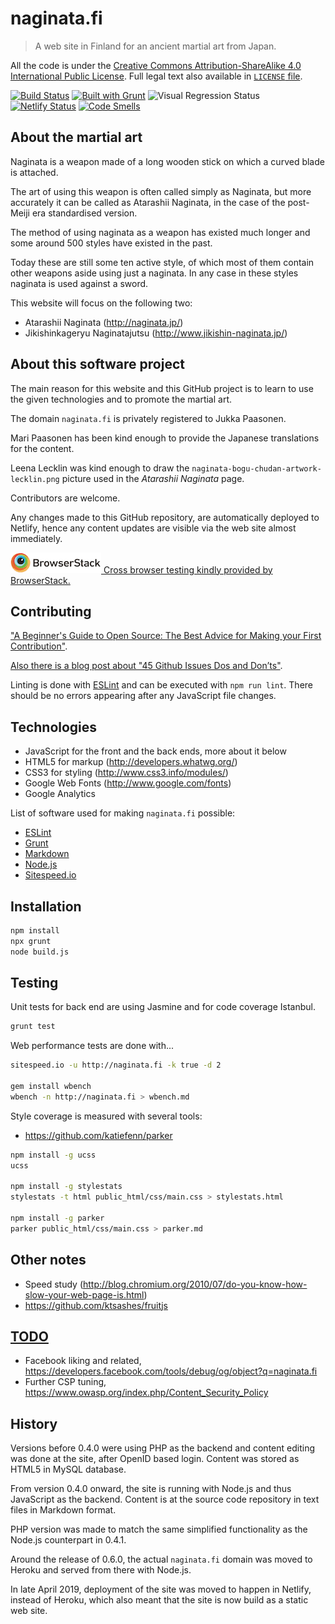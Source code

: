 # naginata.fi

> A web site in Finland for an ancient martial art from Japan.

All the code is under the [Creative Commons Attribution-ShareAlike 4.0 International Public License](https://creativecommons.org/licenses/by-sa/4.0/).
Full legal text also available in [`LICENSE` file](LICENSE).


[![Build Status](https://app.travis-ci.com/paazmaya/naginata.fi.svg?branch=master)](https://app.travis-ci.com/paazmaya/naginata.fi)
[![Built with Grunt](http://img.shields.io/badge/Grunt-1.0-blue.svg?style=flat-square)](http://gruntjs.com/)
![Visual Regression Status](https://api.ghostinspector.com/v1/suites/5408c0312f4dd6df5ae50101/status-badge)
[![Netlify Status](https://api.netlify.com/api/v1/badges/1c6a708d-5ee5-4cd2-8e66-8cbdbfaa454d/deploy-status)](https://app.netlify.com/sites/naginata-finland/deploys)
[![Code Smells](https://sonarcloud.io/api/project_badges/measure?project=paazmaya_naginata.fi&metric=code_smells)](https://sonarcloud.io/dashboard?id=paazmaya_naginata.fi)

## About the martial art

Naginata is a weapon made of a long wooden stick on which a curved blade is attached.

The art of using this weapon is often called simply as Naginata, but more accurately
it can be called as Atarashii Naginata, in the case of the post-Meiji era standardised
version.

The method of using naginata as a weapon has existed much longer and some around 500 styles
have existed in the past.

Today these are still some ten active style, of which most of them contain other weapons
aside using just a naginata. In any case in these styles naginata is used against a sword.

This website will focus on the following two:

 * Atarashii Naginata (http://naginata.jp/)
 * Jikishinkageryu Naginatajutsu (http://www.jikishin-naginata.jp/)

## About this software project

The main reason for this website and this GitHub project is to learn to use the given
technologies and to promote the martial art.

The domain `naginata.fi` is privately registered to Jukka Paasonen.

Mari Paasonen has been kind enough to provide the Japanese translations for the content.

Leena Lecklin was kind enough to draw the `naginata-bogu-chudan-artwork-lecklin.png` picture
used in the _Atarashii Naginata_ page.

Contributors are welcome.

Any changes made to this GitHub repository, are automatically deployed to Netlify,
hence any content updates are visible via the web site almost immediately.

[![BrowserStack](./browserstack-logo.png) Cross browser testing kindly provided by BrowserStack.](https://www.browserstack.com/)

## Contributing

["A Beginner's Guide to Open Source: The Best Advice for Making your First Contribution"](http://www.erikaheidi.com/blog/a-beginners-guide-to-open-source-the-best-advice-for-making-your-first-contribution/).

[Also there is a blog post about "45 Github Issues Dos and Don’ts"](https://davidwalsh.name/45-github-issues-dos-donts).

Linting is done with [ESLint](http://eslint.org) and can be executed with `npm run lint`.
There should be no errors appearing after any JavaScript file changes.

## Technologies

 * JavaScript for the front and the back ends, more about it below
 * HTML5 for markup (http://developers.whatwg.org/)
 * CSS3 for styling (http://www.css3.info/modules/)
 * Google Web Fonts (http://www.google.com/fonts)
 * Google Analytics

List of software used for making `naginata.fi` possible:

 * [ESLint](http://eslint.org/ "The pluggable linting utility for JavaScript")
 * [Grunt](http://gruntjs.com/ "The JavaScript Task Runner")
 * [Markdown](http://daringfireball.net/projects/markdown/ "Markdown is a text-to-HTML conversion tool for web writers")
 * [Node.js](http://nodejs.org "Node.js is a platform built on Chrome's JavaScript runtime for easily building fast, scalable network applications")
 * [Sitespeed.io](http://sitespeed.io "Analyze your website speed and performance")


## Installation

```sh
npm install
npx grunt
node build.js
```

## Testing

Unit tests for back end are using Jasmine and for code coverage Istanbul.

```sh
grunt test
```

Web performance tests are done with...

```sh
sitespeed.io -u http://naginata.fi -k true -d 2

gem install wbench
wbench -n http://naginata.fi > wbench.md
```

Style coverage is measured with several tools:

* https://github.com/katiefenn/parker

```sh
npm install -g ucss
ucss

npm install -g stylestats
stylestats -t html public_html/css/main.css > stylestats.html

npm install -g parker
parker public_html/css/main.css > parker.md
```

## Other notes

 * Speed study (http://blog.chromium.org/2010/07/do-you-know-how-slow-your-web-page-is.html)
 * https://github.com/ktsashes/fruitjs

## [TODO](https://github.com/paazmaya/naginata.fi/issues "issues")

 * Facebook liking and related, https://developers.facebook.com/tools/debug/og/object?q=naginata.fi
 * Further CSP tuning, https://www.owasp.org/index.php/Content_Security_Policy


## History

Versions before 0.4.0 were using PHP as the backend and content editing was done at the site, after
OpenID based login. Content was stored as HTML5 in MySQL database.

From version 0.4.0 onward, the site is running with Node.js and thus JavaScript as the backend.
Content is at the source code repository in text files in Markdown format.

PHP version was made to match the same simplified functionality as the Node.js counterpart in 0.4.1.

Around the release of 0.6.0, the actual `naginata.fi` domain was moved to Heroku and served from there with Node.js.

In late April 2019, deployment of the site was moved to happen in Netlify, instead of Heroku, which also meant that the site is now build as a static web site.
